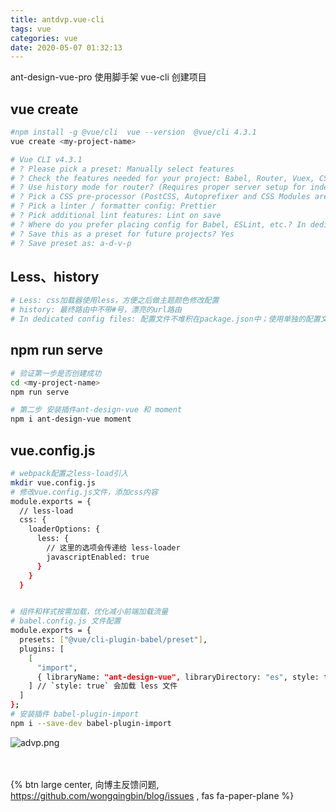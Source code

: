 ```yaml
---
title: antdvp.vue-cli
tags: vue
categories: vue
date: 2020-05-07 01:32:13
---
```


ant-design-vue-pro 使用脚手架 vue-cli 创建项目

<!-- more -->

## vue create <my-project-name>

```bash
#npm install -g @vue/cli  vue --version  @vue/cli 4.3.1
vue create <my-project-name>

# Vue CLI v4.3.1
# ? Please pick a preset: Manually select features
# ? Check the features needed for your project: Babel, Router, Vuex, CSS Pre-processors, Linter
# ? Use history mode for router? (Requires proper server setup for index fallback in production) Yes
# ? Pick a CSS pre-processor (PostCSS, Autoprefixer and CSS Modules are supported by default): Less
# ? Pick a linter / formatter config: Prettier
# ? Pick additional lint features: Lint on save
# ? Where do you prefer placing config for Babel, ESLint, etc.? In dedicated config files
# ? Save this as a preset for future projects? Yes
# ? Save preset as: a-d-v-p
```

## Less、history

```bash
# Less: css加载器使用less，方便之后做主题颜色修改配置
# history: 最终路由中不带#号，漂亮的url路由
# In dedicated config files: 配置文件不堆积在package.json中；使用单独的配置文件vue.confi.js需手动新建
```

## npm run serve

```bash
# 验证第一步是否创建成功
cd <my-project-name>
npm run serve

# 第二步 安装插件ant-design-vue 和 moment
npm i ant-design-vue moment
```

## vue.config.js

```bash
# webpack配置之less-load引入
mkdir vue.config.js
# 修改vue.config.js文件，添加css内容
module.exports = {
  // less-load
  css: {
    loaderOptions: {
      less: {
        // 这里的选项会传递给 less-loader
        javascriptEnabled: true
      }
    }
  }


# 组件和样式按需加载，优化减小前端加载流量
# babel.config.js 文件配置
module.exports = {
  presets: ["@vue/cli-plugin-babel/preset"],
  plugins: [
    [
      "import",
      { libraryName: "ant-design-vue", libraryDirectory: "es", style: true }
    ] // `style: true` 会加载 less 文件
  ]
};
# 安装插件 babel-plugin-import
npm i --save-dev babel-plugin-import
```

![advp.png](https://gitee.com/wongqingbin/Frieza/raw/master/image/advp.png)

<br><br>{% btn large center, 向博主反馈问题, <https://github.com/wongqingbin/blog/issues> , fas fa-paper-plane %}
